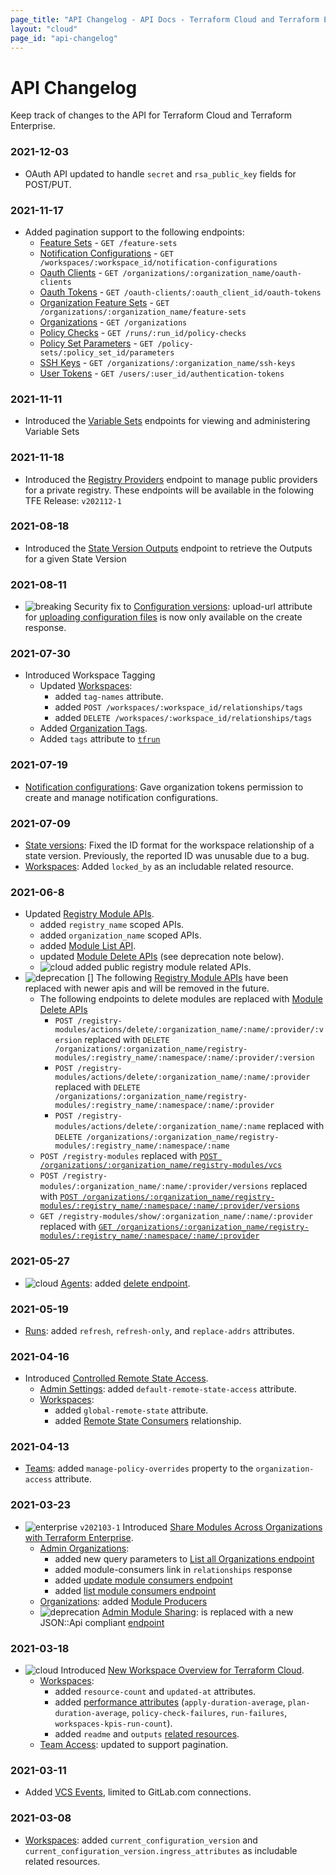 ```yaml
---
page_title: "API Changelog - API Docs - Terraform Cloud and Terraform Enterprise"
layout: "cloud"
page_id: "api-changelog"
---
```


[breaking]: /assets/images/api/changelog/breaking.png "Breaking"
[cloud]: /assets/images/api/changelog/cloud.png "Cloud"
[deprecation]: /assets/images/api/changelog/deprecation.png "Deprecation"
[enterprise]: /assets/images/api/changelog/enterprise.png "Enterprise"

# API Changelog

Keep track of changes to the API for Terraform Cloud and Terraform Enterprise.

### 2021-12-03

* OAuth API updated to handle `secret` and `rsa_public_key` fields for POST/PUT.

### 2021-11-17

* Added pagination support to the following endpoints:
    * [Feature Sets](./feature-sets.html#list-feature-sets) - `GET /feature-sets`
    * [Notification Configurations](./notification-configurations.html#list-notification-configurations) - `GET /workspaces/:workspace_id/notification-configurations`
    * [Oauth Clients](./oauth-clients.html#list-oauth-clients) - `GET /organizations/:organization_name/oauth-clients`
    * [Oauth Tokens](./oauth-tokens.html#list-oauth-tokens) - `GET /oauth-clients/:oauth_client_id/oauth-tokens`
    * [Organization Feature Sets](./feature-sets.html#list-feature-sets-for-organization) - `GET /organizations/:organization_name/feature-sets` 
    * [Organizations](./organizations.html#list-organizations) - `GET /organizations`
    * [Policy Checks](./policy-checks.html#list-policy-checks) - `GET /runs/:run_id/policy-checks`
    * [Policy Set Parameters](./policy-set-params.html#list-parameters) - `GET /policy-sets/:policy_set_id/parameters`
    * [SSH Keys](./ssh-keys.html#list-ssh-keys) - `GET /organizations/:organization_name/ssh-keys`
    * [User Tokens](./user-tokens.html#list-user-tokens) - `GET /users/:user_id/authentication-tokens`

### 2021-11-11

* Introduced the [Variable Sets](./variable-sets.html) endpoints for viewing and administering Variable Sets

### 2021-11-18

* Introduced the [Registry Providers](./providers.html) endpoint to manage public providers for a
  private registry. These endpoints will be available in the folowing TFE Release: `v202112-1`

### 2021-08-18

* Introduced the [State Version Outputs](./state-versions.html) endpoint to retrieve the Outputs for a
  given State Version

### 2021-08-11

* ![breaking][] Security fix to [Configuration versions](./configuration-versions.html): upload-url attribute for [uploading configuration files](./configuration-versions.html#upload-configuration-files) is now only available on the create response.

### 2021-07-30

* Introduced Workspace Tagging
    * Updated [Workspaces](./workspaces.html):
        * added `tag-names` attribute.
        * added `POST /workspaces/:workspace_id/relationships/tags`
        * added `DELETE /workspaces/:workspace_id/relationships/tags`
    * Added [Organization Tags](./organization-tags.html).
    * Added `tags` attribute to [`tfrun`](../sentinel/import/tfrun.html)

### 2021-07-19

* [Notification configurations](./notification-configurations.html): Gave organization tokens permission to create and manage notification configurations.

### 2021-07-09

* [State versions](./state-versions.html): Fixed the ID format for the workspace relationship of a state version. Previously, the reported ID was unusable due to a bug.
* [Workspaces](./workspaces.html): Added `locked_by` as an includable related resource.

### 2021-06-8

* Updated [Registry Module APIs](./modules.html).
    * added `registry_name` scoped APIs.
    * added `organization_name` scoped APIs.
    * added [Module List API](./modules.html#list-registry-modules-for-an-organization).
    * updated [Module Delete APIs](./modules.html#delete-a-module) (see deprecation note below).
    * ![cloud][] added public registry module related APIs.
* ![deprecation] [] The following [Registry Module APIs](./modules.html) have been replaced with newer apis and will be removed in the future.
    * The following endpoints to delete modules are replaced with [Module Delete APIs](./modules.html#delete-a-module)
        * `POST /registry-modules/actions/delete/:organization_name/:name/:provider/:version` replaced with `DELETE /organizations/:organization_name/registry-modules/:registry_name/:namespace/:name/:provider/:version`
        * `POST /registry-modules/actions/delete/:organization_name/:name/:provider` replaced with `DELETE /organizations/:organization_name/registry-modules/:registry_name/:namespace/:name/:provider`
        * `POST /registry-modules/actions/delete/:organization_name/:name` replaced with `DELETE /organizations/:organization_name/registry-modules/:registry_name/:namespace/:name`
    * `POST /registry-modules` replaced with [`POST /organizations/:organization_name/registry-modules/vcs`](./modules.html#publish-a-private-module-from-a-vcs)
    * `POST /registry-modules/:organization_name/:name/:provider/versions` replaced with [`POST /organizations/:organization_name/registry-modules/:registry_name/:namespace/:name/:provider/versions`](./modules.html#create-a-module-version)
    * `GET /registry-modules/show/:organization_name/:name/:provider` replaced with [`GET /organizations/:organization_name/registry-modules/:registry_name/:namespace/:name/:provider`](./modules.html#get-a-module)

### 2021-05-27

* ![cloud][] [Agents](./agents.html): added [delete endpoint](./agents.html#delete-an-agent).

### 2021-05-19

* [Runs](./run.html): added `refresh`, `refresh-only`, and `replace-addrs` attributes.

### 2021-04-16

* Introduced [Controlled Remote State Access](https://www.hashicorp.com/blog/announcing-controlled-remote-state-access-for-terraform-cloud-and-enterprise).
    * [Admin Settings](./admin/settings.html): added `default-remote-state-access` attribute.
    * [Workspaces](./workspaces.html):
        * added `global-remote-state` attribute.
        * added [Remote State Consumers](./workspaces.html#get-remote-state-consumers) relationship.

### 2021-04-13

* [Teams](./teams.html): added `manage-policy-overrides` property to the `organization-access` attribute.

### 2021-03-23

* ![enterprise][] `v202103-1` Introduced [Share Modules Across Organizations with Terraform Enterprise](https://www.hashicorp.com/blog/share-modules-across-organizations-terraform-enterprise).
    * [Admin Organizations](./admin/organizations.html):
        * added new query parameters to [List all Organizations endpoint](./admin/organizations.html#query-parameters)
        * added module-consumers link in `relationships` response
        * added [update module consumers endpoint](./admin/organizations.html#update-an-organization-39-s-module-consumers)
        * added [list module consumers endpoint](./admin/organizations.html#list-module-consumers-for-an-organization)
    * [Organizations](./organizations.html): added [Module Producers](./organizations.html#show-module-producers)
    * ![deprecation][] [Admin Module Sharing](./admin/module-sharing.html): is replaced with a new JSON::Api compliant [endpoint](./admin/organizations.html#update-an-organization-39-s-module-consumers)

### 2021-03-18

* ![cloud][] Introduced [New Workspace Overview for Terraform Cloud](https://www.hashicorp.com/blog/new-workspace-overview-for-terraform-cloud).
    * [Workspaces](./workspaces.html):
        * added `resource-count` and `updated-at` attributes.
        * added [performance attributes](./workspaces.html#workspace-performance-attributes) (`apply-duration-average`, `plan-duration-average`, `policy-check-failures`, `run-failures`, `workspaces-kpis-run-count`).
        * added `readme` and `outputs` [related resources](./workspaces.html#available-related-resources).
    * [Team Access](./team-access.html): updated to support pagination.

### 2021-03-11

* Added [VCS Events](./vcs-events.html), limited to GitLab.com connections.

### 2021-03-08

* [Workspaces](./workspaces.html): added `current_configuration_version` and `current_configuration_version.ingress_attributes` as includable related resources.
